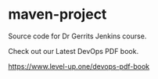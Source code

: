 # maven-project
Source code for Dr Gerrits Jenkins course.

Check out our Latest DevOps PDF book.

https://www.level-up.one/devops-pdf-book
